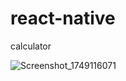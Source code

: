 # react-native

calculator

![Screenshot_1749116071](https://github.com/user-attachments/assets/4f9551c4-81b7-48ff-8e25-90a48614c04a)
